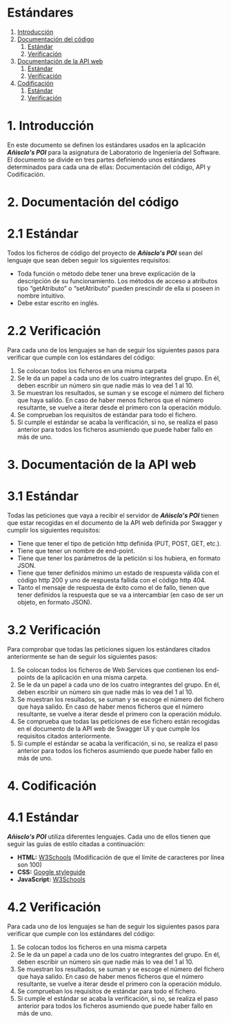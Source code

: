 # Estándares
1. <a href="#1">Introducción</a>
1. <a href="#2">Documentación del código</a>
   1. <a href="#21">Estándar</a>
   1. <a href="#22">Verificación</a>
1. <a href="#3">Documentación de la API web</a>
   1. <a href="#31">Estándar</a>
   1. <a href="#32">Verificación</a>
1. <a href="#4">Codificación</a>
   1. <a href="#41">Estándar</a>
   1. <a href="#42">Verificación</a>

# 1. Introducción
<a name="1" />

En este documento se definen los estándares usados en la aplicación ***Añisclo's POI*** para la asignatura de Laboratorio de Ingeniería del Software. El documento se divide en tres partes definiendo unos estándares determinados para cada una de ellas: Documentación del código, API y Codificación.

# 2. Documentación del código
<a name="2" />

# 2.1 Estándar
<a name="21" />

Todos los ficheros de código del proyecto de ***Añisclo's POI*** sean del lenguaje que sean deben seguir los siguientes requisitos:
- Toda función o método debe tener una breve explicación de la descripción de su funcionamiento. Los métodos de acceso a atributos tipo “getAtributo” o “setAtributo” pueden prescindir de ella si poseen in nombre intuitivo.
- Debe estar escrito en inglés.

# 2.2 Verificación
<a name="22" />

Para cada uno de los lenguajes se han de seguir los siguientes pasos para verificar que cumple con los estándares del código:

1. Se colocan todos los ficheros en una misma carpeta
2. Se le da un papel a cada uno de los cuatro integrantes del grupo. En él, deben escribir un número sin que nadie más lo vea del 1 al 10.
3. Se muestran los resultados, se suman y se escoge el número del fichero que haya salido. En caso de haber menos ficheros que el número resultante, se vuelve a iterar desde el primero con la operación módulo.
4. Se comprueban los requisitos de estándar para todo el fichero.
5. Si cumple el estándar se acaba la verificación, si no, se realiza el paso anterior para todos los ficheros asumiendo que puede haber fallo en más de uno.

# 3. Documentación de la API web
<a name="3" />

# 3.1 Estándar
<a name="31" />

Todas las peticiones que vaya a recibir el servidor de ***Añisclo's POI*** tienen que estar recogidas en el documento de la API web definida por Swagger y cumplir los siguientes requisitos:
- Tiene que tener el tipo de petición http definida (PUT, POST, GET, etc.).
- Tiene que tener un nombre de end-point.
- Tiene que tener los parámetros de la petición si los hubiera, en formato JSON.
- Tiene que tener definidos mínimo un estado de respuesta válida con el código http 200 y uno de respuesta fallida con el código http 404.
- Tanto el mensaje de respuesta de éxito como el de fallo, tienen que tener definidos la respuesta que se va a intercambiar (en caso de ser un objeto, en formato JSON).

# 3.2 Verificación
<a name="32" />

Para comprobar que todas las peticiones siguen los estándares citados anteriormente se han de seguir los siguientes pasos:

1. Se colocan todos los ficheros de Web Services que contienen los end-points de la aplicación en una misma carpeta.
2. Se le da un papel a cada uno de los cuatro integrantes del grupo. En él, deben escribir un número sin que nadie más lo vea del 1 al 10.
3. Se muestran los resultados, se suman y se escoge el número del fichero que haya salido. En caso de haber menos ficheros que el número resultante, se vuelve a iterar desde el primero con la operación módulo.
4. Se comprueba que todas las peticiones de ese fichero están recogidas en el documento de la API web de Swagger UI y que cumple los requisitos citados anteriormente.
5. Si cumple el estándar se acaba la verificación, si no, se realiza el paso anterior para todos los ficheros asumiendo que puede haber fallo en más de uno.

# 4. Codificación
<a name="4" />

# 4.1 Estándar
<a name="41" />

***Añisclo's POI*** utiliza diferentes lenguajes. Cada uno de ellos tienen que seguir las guías de estilo citadas a continuación: 
- **HTML:** [W3Schools](http://www.w3schools.com/html/html5_syntax.asp) (Modificación de que el límite de caracteres por línea son 100)
- **CSS:** [Google styleguide](https://google.github.io/styleguide/htmlcssguide.xml)
- **JavaScript:** [W3Schools](http://www.w3schools.com/js/js_conventions.asp)

# 4.2 Verificación
<a name="42" />

Para cada uno de los lenguajes se han de seguir los siguientes pasos para verificar que cumple con los estándares del código:

1. Se colocan todos los ficheros en una misma carpeta
2. Se le da un papel a cada uno de los cuatro integrantes del grupo. En él, deben escribir un número sin que nadie más lo vea del 1 al 10.
3. Se muestran los resultados, se suman y se escoge el número del fichero que haya salido. En caso de haber menos ficheros que el número resultante, se vuelve a iterar desde el primero con la operación módulo.
4. Se comprueban los requisitos de estándar para todo el fichero.
5. Si cumple el estándar se acaba la verificación, si no, se realiza el paso anterior para todos los ficheros asumiendo que puede haber fallo en más de uno.
